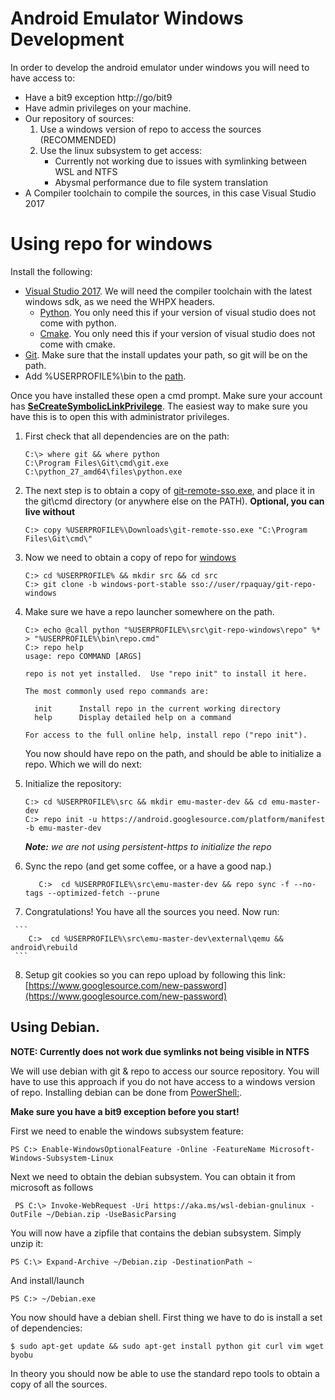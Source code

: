 Android Emulator Windows Development
=====================================

In order to develop the android emulator under windows you will need to have access to:
  - Have a bit9 exception http://go/bit9
  - Have admin privileges on your machine.
  - Our repository of sources:
      1. Use a windows version of repo to access the sources (RECOMMENDED)
      2. Use the linux subsystem to get access:
          - Currently not working due to issues with symlinking between WSL and NTFS
          - Abysmal performance due to file system translation
  - A Compiler toolchain to compile the sources, in this case Visual Studio 2017

# Using repo for windows

Install the following:

- [Visual Studio 2017](https://visualstudio.microsoft.com/downloads/). We will need the compiler toolchain with the latest windows sdk, as we need the WHPX headers.
    - [Python](https://www.python.org/downloads/windows/). You only need this if your version of visual studio does not come with python.
    - [Cmake](https://cmake.org/download/). You only need this if your version of visual studio does not come with cmake.
- [Git](https://git-scm.com/downloads). Make sure that the install updates your path, so git will be on the path.
- Add %USERPROFILE%\bin to the [path](https://www.windows-commandline.com/set-path-command-line/).

Once you have installed these open a cmd prompt. Make sure your account has **[SeCreateSymbolicLinkPrivilege](https://security.stackexchange.com/questions/10194/why-do-you-have-to-be-an-admin-to-create-a-symlink-in-windows)**. The easiest way to make sure you have this is to open this with administrator privileges.

1. First check that all dependencies are on the path:

    ```
    C:\> where git && where python
    C:\Program Files\Git\cmd\git.exe
    C:\python_27_amd64\files\python.exe
    ```

2. The next step is to obtain a copy of [git-remote-sso.exe](https://x20web.corp.google.com/teams/gerritcodereview/bin/git-remote-sso.exe), and place it in the git\cmd directory (or anywhere else on the PATH).  **Optional, you can live without**

    ```
    C:> copy %USERPROFILE%\Downloads\git-remote-sso.exe "C:\Program Files\Git\cmd\"
    ```
3. Now we need to obtain a copy of repo for [windows](https://user.git.corp.google.com/rpaquay/git-repo-windows/+/windows-port-stable)

    ```
    C:> cd %USERPROFILE% && mkdir src && cd src
    C:> git clone -b windows-port-stable sso://user/rpaquay/git-repo-windows
    ```

4. Make sure we have a repo launcher somewhere on the path.

    ```
    C:> echo @call python "%USERPROFILE%\src\git-repo-windows\repo" %* > "%USERPROFILE%\bin\repo.cmd"
    C:> repo help
    usage: repo COMMAND [ARGS]

    repo is not yet installed.  Use "repo init" to install it here.

    The most commonly used repo commands are:

      init      Install repo in the current working directory
      help      Display detailed help on a command

    For access to the full online help, install repo ("repo init").
    ```

    You now should have repo on the path, and should be able to initialize a repo. Which we will do next:

  5. Initialize the repository:

      ```
      C:> cd %USERPROFILE%\src && mkdir emu-master-dev && cd emu-master-dev
      C:> repo init -u https://android.googlesource.com/platform/manifest -b emu-master-dev
      ```

      ***Note:** we are not using persistent-https to initialize the repo*

  6. Sync the repo (and get some coffee, or a have a good nap.)

     ```
        C:>  cd %USERPROFILE%\src\emu-master-dev && repo sync -f --no-tags --optimized-fetch --prune
     ```

   7. Congratulations! You have all the sources you need. Now run:

     ```
        C:>  cd %USERPROFILE%\src\emu-master-dev\external\qemu && android\rebuild
     ```


   8. Setup git cookies so you can repo upload by following this link: [https://www.googlesource.com/new-password](https://www.googlesource.com/new-password)

## Using Debian.

**NOTE: Currently does not work due symlinks not being visible in NTFS**

We will use debian with git & repo to access our source repository. You will have to use this approach if you do not have access to a windows version of repo. Installing debian can be done from [PowerShell:](https://docs.microsoft.com/en-us/powershell/).

**Make sure you have a bit9 exception before you start!**

First we need to enable the windows subsystem feature:

```
PS C:> Enable-WindowsOptionalFeature -Online -FeatureName Microsoft-Windows-Subsystem-Linux
```

Next we need to obtain the debian subsystem. You can obtain it from microsoft as follows

```
 PS C:\> Invoke-WebRequest -Uri https://aka.ms/wsl-debian-gnulinux -OutFile ~/Debian.zip -UseBasicParsing
```

You will now have a zipfile that contains the debian subsystem.  Simply unzip it:

```
PS C:\> Expand-Archive ~/Debian.zip -DestinationPath ~
```

And install/launch

```
PS C:> ~/Debian.exe
```

You now should have a debian shell. First thing we have to do is install a set of dependencies:

```
$ sudo apt-get update && sudo apt-get install python git curl vim wget byobu
```

In theory you should now be able to use the standard repo tools to obtain a copy of all the sources.
